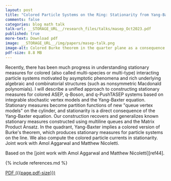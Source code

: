 ```yaml
---
layout: post
title: "Colored Particle Systems on the Ring: Stationarity from Yang-Baxter equation"
comments: false
categories: blog math talk
talk-url: __STORAGE_URL__/research_files/talks/masep_Oct2023.pdf
published: true
more-text: Download pdf
image: __STORAGE_URL__/img/papers/masep-talk.png
image-alt: Colored Burke theorem in the quarter plane as a consequence of the Yang-Baxter equation
pdf-size: 8.8 MB
---
```


Recently, there has been much progress in understanding stationary measures for colored (also called multi-species or multi-type) interacting particle systems motivated by asymptotic phenomena and rich underlying algebraic and combinatorial structures (such as nonsymmetric Macdonald polynomials). I will describe a unified approach to constructing stationary measures for colored ASEP, q-Boson, and q-PushTASEP systems based on integrable stochastic vertex models and the Yang-Baxter equation. Stationary measures become partition functions of new "queue vertex models" on the cylinder, and stationarity is a direct consequence of the Yang-Baxter equation. Our construction recovers and generalizes known stationary measures constructed using multiline queues and the Matrix Product Ansatz. In the quadrant, Yang-Baxter implies a colored version of Burke's theorem, which produces stationary measures for particle systems on the line. We also compute the colored particle currents in stationarity. Joint work with Amol Aggarwal and Matthew Nicoletti.

Based on the [joint work with Amol Aggarwal and Matthew Nicoletti][ref44].

{% include references.md %}

<!--more-->

<a href="{{ page.talk-url | replace: '__STORAGE_URL__', site.storage_url}}" target="_blank">PDF ({{page.pdf-size}})</a>
